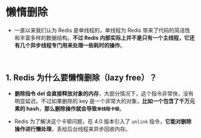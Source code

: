 # **懒惰删除**

- 一直以来我们认为 Redis 是单线程的，单线程为 Redis 带来了代码的简洁性和丰富多样的数据结构。**不过 Redis 内部实际上并不是只有一个主线程，它还有几个异步线程专门用来处理一些耗时的操作**。

<br>

## **1. Redis 为什么要懒惰删除（lazy free）？**
- **删除指令 del 会直接释放对象的内存**，大部分情况下，这个指令非常快，没有明显延迟。不过如果删除的 key 是一个非常大的对象，**比如一个包含了千万元素的 hash**，**那么删除操作就会导致```单线程卡顿```**。

- Redis 为了解决这个卡顿问题，在 4.0 版本引入了 ```unlink``` 指令，**它能对删除操作进行懒处理**，丢给后台线程来异步回收内存。
